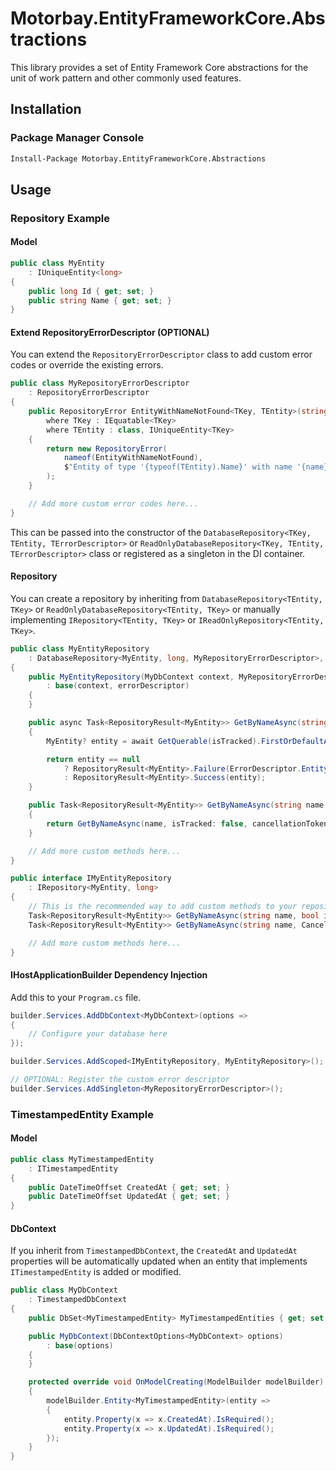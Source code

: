 # Motorbay.EntityFrameworkCore.Abstractions

This library provides a set of Entity Framework Core abstractions for the unit of work pattern and other commonly used features.

## Installation

### Package Manager Console

```bash
Install-Package Motorbay.EntityFrameworkCore.Abstractions
```

## Usage

### Repository Example

#### Model
```csharp
public class MyEntity
	: IUniqueEntity<long>
{
	public long Id { get; set; }
	public string Name { get; set; }
}
```

#### Extend RepositoryErrorDescriptor (OPTIONAL)

You can extend the `RepositoryErrorDescriptor` class to add custom error codes or override the existing errors.

```csharp
public class MyRepositoryErrorDescriptor
	: RepositoryErrorDescriptor
{
	public RepositoryError EntityWithNameNotFound<TKey, TEntity>(string name)
        where TKey : IEquatable<TKey>
        where TEntity : class, IUniqueEntity<TKey>
    {
        return new RepositoryError(
            nameof(EntityWithNameNotFound), 
			$"Entity of type '{typeof(TEntity).Name}' with name '{name}' was not found."
        );
    }

	// Add more custom error codes here...
}
```

This can be passed into the constructor of the `DatabaseRepository<TKey, TEntity, TErrorDescriptor>` or `ReadOnlyDatabaseRepository<TKey, TEntity, TErrorDescriptor>` class or registered as a singleton in the DI container.

#### Repository

You can create a repository by inheriting from `DatabaseRepository<TEntity, TKey>` or `ReadOnlyDatabaseRepository<TEntity, TKey>` or manually implementing `IRepository<TEntity, TKey>` or `IReadOnlyRepository<TEntity, TKey>`.

```csharp
public class MyEntityRepository
	: DatabaseRepository<MyEntity, long, MyRepositoryErrorDescriptor>, IMyEntityRepository
{
	public MyEntityRepository(MyDbContext context, MyRepositoryErrorDescriptor errorDescriptor)
		: base(context, errorDescriptor)
	{
	}

	public async Task<RepositoryResult<MyEntity>> GetByNameAsync(string name, bool isTracked, CancellationToken cancellationToken = default)
	{
		MyEntity? entity = await GetQuerable(isTracked).FirstOrDefaultAsync(x => x.Name == name, cancellationToken);

		return entity == null
			? RepositoryResult<MyEntity>.Failure(ErrorDescriptor.EntityWithNameNotFound<long, MyEntity>(name))
			: RepositoryResult<MyEntity>.Success(entity);
	}

	public Task<RepositoryResult<MyEntity>> GetByNameAsync(string name, CancellationToken cancellationToken = default)
	{
		return GetByNameAsync(name, isTracked: false, cancellationToken); // Default to no tracking
	}

	// Add more custom methods here...
}

public interface IMyEntityRepository
	: IRepository<MyEntity, long>
{
	// This is the recommended way to add custom methods to your repository
	Task<RepositoryResult<MyEntity>> GetByNameAsync(string name, bool isTracked, CancellationToken cancellationToken = default);
	Task<RepositoryResult<MyEntity>> GetByNameAsync(string name, CancellationToken cancellationToken = default);

	// Add more custom methods here...
}
```

#### IHostApplicationBuilder Dependency Injection

Add this to your `Program.cs` file.

```csharp
builder.Services.AddDbContext<MyDbContext>(options =>
{
	// Configure your database here
});

builder.Services.AddScoped<IMyEntityRepository, MyEntityRepository>();

// OPTIONAL: Register the custom error descriptor
builder.Services.AddSingleton<MyRepositoryErrorDescriptor>();
```

### TimestampedEntity Example

#### Model
```csharp
public class MyTimestampedEntity
	: ITimestampedEntity
{
	public DateTimeOffset CreatedAt { get; set; }
	public DateTimeOffset UpdatedAt { get; set; }
}
```

#### DbContext

If you inherit from `TimestampedDbContext`, the `CreatedAt` and `UpdatedAt` properties will be automatically updated when an entity that implements `ITimestampedEntity` is added or modified.

```csharp
public class MyDbContext
	: TimestampedDbContext
{
	public DbSet<MyTimestampedEntity> MyTimestampedEntities { get; set; }

	public MyDbContext(DbContextOptions<MyDbContext> options)
		: base(options)
	{
	}

	protected override void OnModelCreating(ModelBuilder modelBuilder)
	{
		modelBuilder.Entity<MyTimestampedEntity>(entity =>
		{
			entity.Property(x => x.CreatedAt).IsRequired();
			entity.Property(x => x.UpdatedAt).IsRequired();
		});
	}
}
```